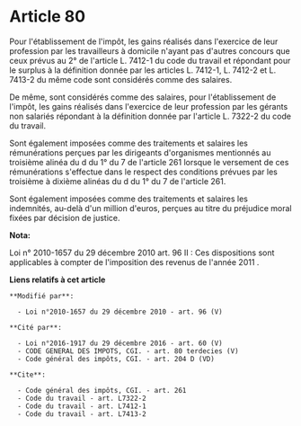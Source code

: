 # Article 80

Pour l'établissement de l'impôt, les gains réalisés dans l'exercice de leur profession par les travailleurs à domicile
n'ayant pas d'autres concours que ceux prévus au 2° de l'article L. 7412-1 du code du travail et répondant pour le surplus à
la définition donnée par les articles L. 7412-1, L. 7412-2 et L. 7413-2 du même code sont considérés comme des salaires. 

De même, sont considérés comme des salaires, pour l'établissement de l'impôt, les gains réalisés dans l'exercice de leur
profession par les gérants non salariés répondant à la définition donnée par l'article L. 7322-2 du code du travail. 

Sont également imposées comme des traitements et salaires les rémunérations perçues par les dirigeants d'organismes
mentionnés au troisième alinéa du d du 1° du 7 de l'article 261 lorsque le versement de ces rémunérations s'effectue dans le
respect des conditions prévues par les troisième à dixième alinéas du d du 1° du 7 de l'article 261.

Sont également imposées comme des traitements et salaires les indemnités, au-delà d'un million d'euros, perçues au titre du
préjudice moral fixées par décision de justice.

**Nota:**

Loi n° 2010-1657 du 29 décembre 2010 art. 96 II : Ces dispositions sont applicables à compter de l'imposition des revenus de
l'année 2011 .

**Liens relatifs à cet article**

	**Modifié par**:

	  - Loi n°2010-1657 du 29 décembre 2010 - art. 96 (V)

	**Cité par**:

	  - Loi n°2016-1917 du 29 décembre 2016 - art. 60 (V)
	  - CODE GENERAL DES IMPOTS, CGI. - art. 80 terdecies (V)
	  - Code général des impôts, CGI. - art. 204 D (VD)

	**Cite**:

	  - Code général des impôts, CGI. - art. 261
	  - Code du travail - art. L7322-2
	  - Code du travail - art. L7412-1
	  - Code du travail - art. L7413-2
